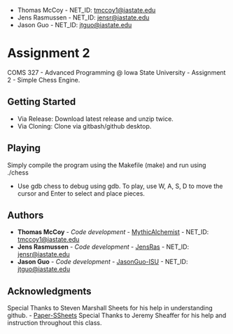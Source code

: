 * Thomas McCoy - NET_ID: tmccoy1@iastate.edu
* Jens Rasmussen - NET_ID: jensr@iastate.edu
* Jason Guo - NET_ID: jtguo@iastate.edu

# Assignment 2 

COMS 327 - Advanced Programming @ Iowa State University - Assignment 2 - Simple Chess Engine.

## Getting Started

* Via Release: Download latest release and unzip twice.
* Via Cloning: Clone via gitbash/github desktop.

## Playing

Simply compile the program using the Makefile (make) and run using ./chess 
- Use gdb chess to debug using gdb. 
To play, use W, A, S, D to move the cursor and Enter to select and place pieces.

## Authors

* **Thomas McCoy** - *Code development* - [MythicAlchemist](https://github.com/MythicAlchemist) - NET_ID: tmccoy1@iastate.edu
* **Jens Rasmussen** - *Code development* - [JensRas](https://github.com/JensRas) - NET_ID: jensr@iastate.edu
* **Jason Guo** - *Code development* - [JasonGuo-ISU](https://github.com/JasonGuo-ISU) - NET_ID: jtguo@iastate.edu

## Acknowledgments

Special Thanks to Steven Marshall Sheets for his help in understanding github. - [Paper-SSheets](https://github.com/Paper-SSheets)
Special Thanks to Jeremy Sheaffer for his help and instruction throughout this class.
